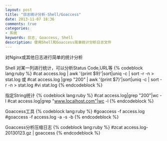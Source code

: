```yaml
---
layout: post
title: "日志统计分析-Shell/Goaccess"
date: 2013-11-07 18:36
comments: true
categories: 
- 系统
keywords: 日志, Goaccess, Shell
description: 使用Shell和Goaccess简单统计分析日志文件
---
```

对Nginx或其他日志进行简单的统计分析
 
Shell
对某一列进行统计，可以分析Status Code,URL等
{% codeblock lang:ruby %}
#cat access.log | awk '{print $9}'|sort|uniq -c | sort -r -n > stat.log
或
#cat access.log |grep "200" | awk '{print $7}'|sort|uniq -c | sort -r -n > stat.log
#vi stat.log
{% endcodeblock %}
 
指定String统计
{% codeblock lang:ruby %}
#cat access.log|grep "200"|wc -l 
#cat access.log|grep "www.localhost.com"|wc -l
{% endcodeblock %}

Goaccess工具
{% codeblock lang:ruby %}
#goaccess -f access.log
#goaccess -f access.log -a -s -b
{% endcodeblock %}
 
Goaccess分析压缩日志
{% codeblock lang:ruby %}
#zcat access.log-20130123.gz | goaccess
{% endcodeblock %}
